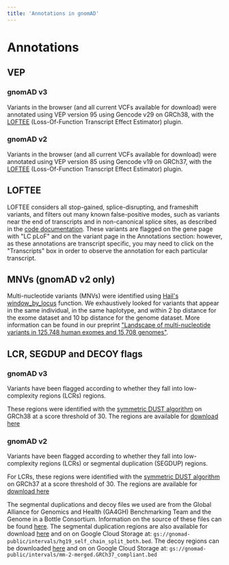 ```yaml
---
title: 'Annotations in gnomAD'
---
```


#  Annotations

## VEP
### gnomAD v3
Variants in the browser (and all current VCFs available for download) were annotated using VEP version 95 using Gencode v29 on GRCh38, with the [LOFTEE](https://github.com/konradjk/loftee) (Loss-Of-Function Transcript Effect Estimator) plugin.

### gnomAD v2
Variants in the browser (and all current VCFs available for download) were annotated using VEP version 85 using Gencode v19 on GRCh37, with the [LOFTEE](https://github.com/konradjk/loftee) (Loss-Of-Function Transcript Effect Estimator) plugin.

## LOFTEE

LOFTEE considers all stop-gained, splice-disrupting, and frameshift variants, and filters out many known false-positive modes, such as variants near the end of transcripts and in non-canonical splice sites, as described in the [code documentation](https://github.com/konradjk/loftee). These variants are flagged on the gene page with "LC pLoF" and on the variant page in the Annotations section: however, as these annotations are transcript specific, you may need to click on the "Transcripts" box in order to observe the annotation for each particular transcript.

## MNVs (gnomAD v2 only)

Multi-nucleotide variants (MNVs) were identified using
[Hail's window_by_locus](https://hail.is/docs/0.2/methods/genetics.html#hail.methods.window_by_locus)
function. We exhaustively looked for variants that appear in the same individual, in the same haplotype, and within
2 bp distance for the exome dataset and 10 bp distance for the genome dataset. More information can be found in our
preprint ["Landscape of multi-nucleotide variants in 125,748 human exomes and 15,708 genomes"](https://www.biorxiv.org/content/10.1101/573378v2).

## LCR, SEGDUP and DECOY flags
### gnomAD v3
Variants have been flagged according to whether they fall into low-complexity regions (LCRs) regions.

These regions were identified with the [symmetric DUST algorithm](https://www.ncbi.nlm.nih.gov/pubmed/16796549) on GRCh38 at a score threshold of 30. The regions are available for [download here](https://storage.googleapis.com/gnomad-public/resources/grch38/LCRFromHengHg38.txt)

### gnomAD v2
Variants have been flagged according to whether they fall into low-complexity regions (LCRs) or segmental duplication (SEGDUP) regions.

For LCRs, these regions were identified with the [symmetric DUST algorithm](https://www.ncbi.nlm.nih.gov/pubmed/16796549) on  GRCh37 at a score threshold of 30. The regions are available for [download here](https://storage.googleapis.com/gnomad-public/intervals/LCR.interval_list)

The segmental duplications and decoy files we used are from the Global Alliance for Genomics and Health (GA4GH) Benchmarking Team and the Genome in a Bottle Consortium. Information on the source of these files can be found [here](https://github.com/ga4gh/benchmarking-tools/tree/master/resources/stratification-bed-files/SegmentalDuplications). The segmental duplication regions are also available for download [here](https://console.cloud.google.com/storage/browser/gnomad-public/intervals/hg19_self_chain_split_both.bed) and on on Google Cloud Storage at: `gs://gnomad-public/intervals/hg19_self_chain_split_both.bed`. The decoy regions can be downloaded [here](https://console.cloud.google.com/storage/browser/gnomad-public/intervals/mm-2-merged.GRCh37_compliant.bed) and on on Google Cloud Storage at: `gs://gnomad-public/intervals/mm-2-merged.GRCh37_compliant.bed`
